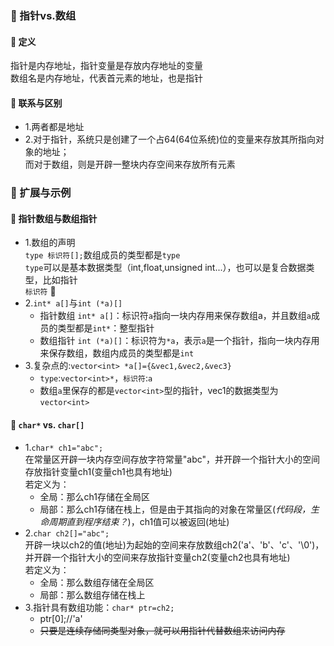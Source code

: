 ### 🐋 指针vs.数组
#### 🍎 定义
指针是内存地址，指针变量是存放内存地址的变量  
数组名是内存地址，代表首元素的地址，也是指针
#### 🍎 联系与区别
* 1.两者都是地址
* 2.对于指针，系统只是创建了一个占64(64位系统)位的变量来存放其所指向对象的地址；  
而对于数组，则是开辟一整块内存空间来存放所有元素  
### 🐋 扩展与示例
#### 🍎 指针数组与数组指针
* 1.数组的声明  
`type 标识符[];`数组成员的类型都是`type`  
`type`可以是基本数据类型（int,float,unsigned int...），也可以是复合数据类型，比如指针  
`标识符` 🐒  
* 2.`int* a[]`与`int (*a)[]`
  * 指针数组 `int* a[]`：标识符`a`指向一块内存用来保存数组a，并且数组`a`成员的类型都是`int*`：整型指针  
  * 数组指针 `int (*a)[]`：标识符为`*a`，表示`a`是一个指针，指向一块内存用来保存数组，数组内成员的类型都是`int`  
* 3.复杂点的:`vector<int> *a[]={&vec1,&vec2,&vec3}`
  * `type`:`vector<int>*`，`标识符`:`a`  
  * 数组`a`里保存的都是`vector<int>`型的指针，vec1的数据类型为`vector<int>`  
#### 🍎 `char*` vs. `char[]`
* 1.`char* ch1="abc";`  
在常量区开辟一块内存空间存放字符常量"abc"，并开辟一个指针大小的空间存放指针变量ch1(变量ch1也具有地址)  
若定义为：  
  * 全局：那么ch1存储在全局区  
  * 局部：那么ch1存储在栈上，但是由于其指向的对象在常量区(*代码段，生命周期直到程序结束？*)，ch1值可以被返回(地址)    
* 2.`char ch2[]="abc";`  
开辟一块以ch2的值(地址)为起始的空间来存放数组ch2('a'、'b'、'c'、'\0')，并开辟一个指针大小的空间来存放指针变量ch2(变量ch2也具有地址)  
若定义为：  
  * 全局：那么数组存储在全局区  
  * 局部：那么数组存储在栈上  
* 3.指针具有数组功能：`char* ptr=ch2;`
  * ptr[0];//'a'  
  * ~~只要是连续存储同类型对象，就可以用指针代替数组来访问内存~~
